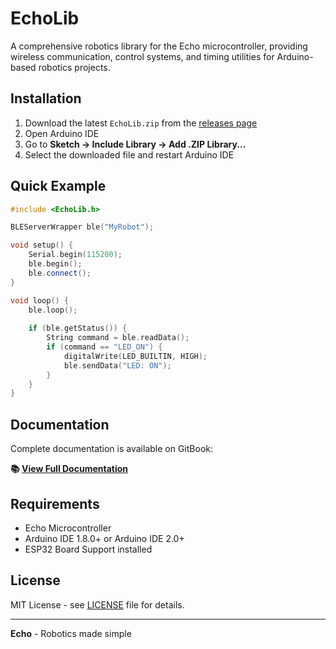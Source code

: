 # EchoLib

A comprehensive robotics library for the Echo microcontroller, providing wireless communication, control systems, and timing utilities for Arduino-based robotics projects.

## Installation

1. Download the latest `EchoLib.zip` from the [releases page](https://github.com/3DBuffalo/EchoLib/releases)
2. Open Arduino IDE
3. Go to **Sketch → Include Library → Add .ZIP Library...**
4. Select the downloaded file and restart Arduino IDE

## Quick Example

```cpp
#include <EchoLib.h>

BLEServerWrapper ble("MyRobot");

void setup() {
    Serial.begin(115200);
    ble.begin();
    ble.connect();
}

void loop() {
    ble.loop();
    
    if (ble.getStatus()) {
        String command = ble.readData();
        if (command == "LED_ON") {
            digitalWrite(LED_BUILTIN, HIGH);
            ble.sendData("LED: ON");
        }
    }
}
```

## Documentation

Complete documentation is available on GitBook:

**📚 [View Full Documentation](https://3dbuffalo.gitbook.io/echolib/)**

## Requirements

- Echo Microcontroller 
- Arduino IDE 1.8.0+ or Arduino IDE 2.0+
- ESP32 Board Support installed

## License

MIT License - see [LICENSE](LICENSE) file for details.

---

**Echo** - Robotics made simple
